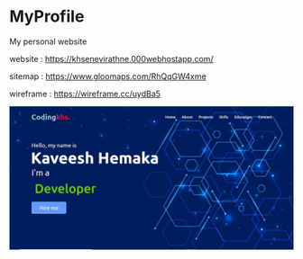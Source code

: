 # MyProfile
My personal website

website : https://khsenevirathne.000webhostapp.com/

sitemap : https://www.gloomaps.com/RhQqGW4xme

wireframe : https://wireframe.cc/uydBa5

![Github Banner](assets/images/Front.jpg)
